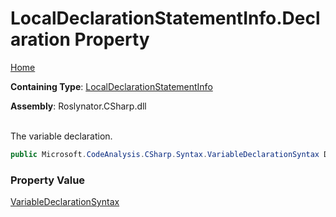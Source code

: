 # LocalDeclarationStatementInfo\.Declaration Property

[Home](../../../../../README.md)

**Containing Type**: [LocalDeclarationStatementInfo](../README.md)

**Assembly**: Roslynator\.CSharp\.dll

\
The variable declaration\.

```csharp
public Microsoft.CodeAnalysis.CSharp.Syntax.VariableDeclarationSyntax Declaration { get; }
```

### Property Value

[VariableDeclarationSyntax](https://docs.microsoft.com/en-us/dotnet/api/microsoft.codeanalysis.csharp.syntax.variabledeclarationsyntax)

